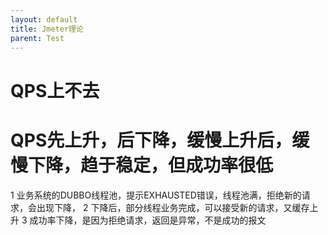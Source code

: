 ```yaml
---
layout: default
title: Jmeter理论
parent: Test
---
```


# QPS上不去


# QPS先上升，后下降，缓慢上升后，缓慢下降，趋于稳定，但成功率很低

1 业务系统的DUBBO线程池，提示EXHAUSTED错误，线程池满，拒绝新的请求，会出现下降，
2 下降后，部分线程业务完成，可以接受新的请求，又缓存上升
3 成功率下降，是因为拒绝请求，返回是异常，不是成功的报文


# 
